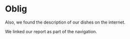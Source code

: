 # Oblig

Also, we found the description of our dishes on the internet.

We linked our report as part of the navigation.
